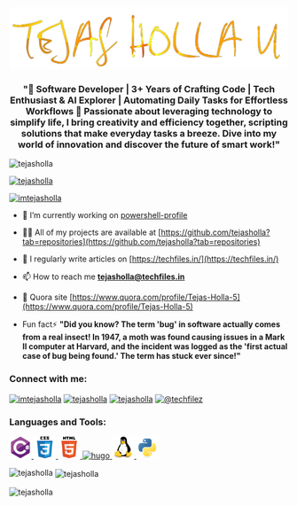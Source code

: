 <p align="center"><img src="https://raw.githubusercontent.com/tejasholla/tejasholla/main/tejas-600px.png" /></p>

<h3 align="center">"🌟 Software Developer | 3+ Years of Crafting Code | Tech Enthusiast & AI Explorer | Automating Daily Tasks for Effortless Workflows 🌟 Passionate about leveraging technology to simplify life, I bring creativity and efficiency together, scripting solutions that make everyday tasks a breeze. Dive into my world of innovation and discover the future of smart work!"</h3>

<p align="left"> <img src="https://komarev.com/ghpvc/?username=tejasholla&label=views&color=ff6600&style=flat-square" alt="tejasholla" /> </p>

<p align="left"> <a href="https://github.com/ryo-ma/github-profile-trophy"><img src="https://github-profile-trophy.vercel.app/?username=tejasholla" alt="tejasholla" /></a> </p>

<p align="left"> <a href="https://twitter.com/imtejasholla" target="blank"><img src="https://img.shields.io/twitter/follow/imtejasholla?logo=twitter&style=for-the-badge" alt="imtejasholla" /></a> </p>

- 🔭 I’m currently working on [powershell-profile](https://github.com/tejasholla/powershell-profile.git)

- 👨‍💻 All of my projects are available at [https://github.com/tejasholla?tab=repositories](https://github.com/tejasholla?tab=repositories)

- 📝 I regularly write articles on [https://techfiles.in/](https://techfiles.in/)

- 📫 How to reach me **tejasholla@techfiles.in**

- 📄 Quora site [https://www.quora.com/profile/Tejas-Holla-5](https://www.quora.com/profile/Tejas-Holla-5)

- Fun fact⚡ **"Did you know? The term 'bug' in software actually comes from a real insect! In 1947, a moth was found causing issues in a Mark II computer at Harvard, and the incident was logged as the 'first actual case of bug being found.' The term has stuck ever since!"**

<h3 align="left">Connect with me:</h3>
<p align="left">
<a href="https://twitter.com/imtejasholla" target="blank"><img align="center" src="https://raw.githubusercontent.com/rahuldkjain/github-profile-readme-generator/master/src/images/icons/Social/twitter.svg" alt="imtejasholla" height="30" width="40" /></a>
<a href="https://linkedin.com/in/tejasholla" target="blank"><img align="center" src="https://raw.githubusercontent.com/rahuldkjain/github-profile-readme-generator/master/src/images/icons/Social/linked-in-alt.svg" alt="tejasholla" height="30" width="40" /></a>
<a href="https://instagram.com/tejasholla" target="blank"><img align="center" src="https://raw.githubusercontent.com/rahuldkjain/github-profile-readme-generator/master/src/images/icons/Social/instagram.svg" alt="tejasholla" height="30" width="40" /></a>
<a href="https://www.youtube.com/c/@techfilez" target="blank"><img align="center" src="https://raw.githubusercontent.com/rahuldkjain/github-profile-readme-generator/master/src/images/icons/Social/youtube.svg" alt="@techfilez" height="30" width="40" /></a>
</p>

<h3 align="left">Languages and Tools:</h3>
<p align="left"> <a href="https://www.w3schools.com/cs/" target="_blank" rel="noreferrer"> <img src="https://raw.githubusercontent.com/devicons/devicon/master/icons/csharp/csharp-original.svg" alt="csharp" width="40" height="40"/> </a> <a href="https://www.w3schools.com/css/" target="_blank" rel="noreferrer"> <img src="https://raw.githubusercontent.com/devicons/devicon/master/icons/css3/css3-original-wordmark.svg" alt="css3" width="40" height="40"/> </a> <a href="https://www.w3.org/html/" target="_blank" rel="noreferrer"> <img src="https://raw.githubusercontent.com/devicons/devicon/master/icons/html5/html5-original-wordmark.svg" alt="html5" width="40" height="40"/> </a> <a href="https://gohugo.io/" target="_blank" rel="noreferrer"> <img src="https://api.iconify.design/logos-hugo.svg" alt="hugo" width="40" height="40"/> </a> <a href="https://www.linux.org/" target="_blank" rel="noreferrer"> <img src="https://raw.githubusercontent.com/devicons/devicon/master/icons/linux/linux-original.svg" alt="linux" width="40" height="40"/> </a> <a href="https://www.python.org" target="_blank" rel="noreferrer"> <img src="https://raw.githubusercontent.com/devicons/devicon/master/icons/python/python-original.svg" alt="python" width="40" height="40"/> </a> </p>

<p><img align="left" src="https://github-readme-stats.vercel.app/api/top-langs?username=tejasholla&show_icons=true&locale=en&layout=compact" alt="tejasholla" /></p>

<p>&nbsp;<img align="center" src="https://github-readme-stats.vercel.app/api?username=tejasholla&show_icons=true&theme=onedark&locale=en" alt="tejasholla" /></p>

<p><img align="center" src="https://github-readme-streak-stats.herokuapp.com/?user=tejasholla&theme=dark" alt="tejasholla" /></p>

